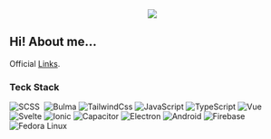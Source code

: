 <div align="center">
  <img align="center" src="https://i.imgur.com/PPgCjPb.png" />
</div>

## Hi! About me... 

Official [Links](https://vinicius-costa-links.vercel.app/).

### Teck Stack

![SCSS](https://img.shields.io/badge/-SASS-05122A?style=flat&logo=sass)&nbsp;
![Bulma](https://img.shields.io/badge/-Bulma-05122A?style=flat&logo=bulma)
![TailwindCss](https://img.shields.io/badge/-TailwindCss-05122A?style=flat&logo=tailwindcss)
![JavaScript](https://img.shields.io/badge/-JavaScript-05122A?style=flat&logo=javascript)
![TypeScript](https://img.shields.io/badge/-TypeScript-05122A?style=flat&logo=typescript)
![Vue](https://img.shields.io/badge/-Vue-05122A?style=flat&logo=vuedotjs)
![Svelte](https://img.shields.io/badge/-Svelte-05122A?style=flat&logo=svelte)
![Ionic](https://img.shields.io/badge/-Ionic-05122A?style=flat&logo=ionic)
![Capacitor](https://img.shields.io/badge/-Capacitor-05122A?style=flat&logo=capacitor)
![Electron](https://img.shields.io/badge/-Electron-05122A?style=flat&logo=electron)
![Android](https://img.shields.io/badge/-Android-05122A?style=flat&logo=android)
![Firebase](https://img.shields.io/badge/-Firebase-05122A?style=flat&logo=firebase)
![Fedora Linux](https://img.shields.io/badge/-Fedora-05122A?style=flat&logo=fedora)
